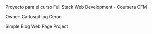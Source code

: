 Proyecto para el curso Full Stack Web Development - Coursera CFM

Owner: Carlosgit log Ceron

Simple Blog Web Page Project
